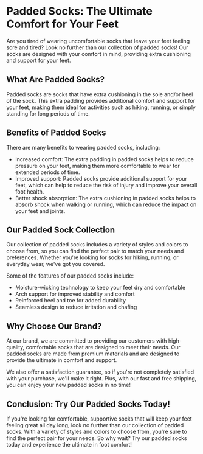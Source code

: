 # Padded Socks: The Ultimate Comfort for Your Feet

Are you tired of wearing uncomfortable socks that leave your feet feeling sore and tired? Look no further than our collection of padded socks! Our socks are designed with your comfort in mind, providing extra cushioning and support for your feet.

## What Are Padded Socks?

Padded socks are socks that have extra cushioning in the sole and/or heel of the sock. This extra padding provides additional comfort and support for your feet, making them ideal for activities such as hiking, running, or simply standing for long periods of time.

## Benefits of Padded Socks

There are many benefits to wearing padded socks, including:

- Increased comfort: The extra padding in padded socks helps to reduce pressure on your feet, making them more comfortable to wear for extended periods of time.
- Improved support: Padded socks provide additional support for your feet, which can help to reduce the risk of injury and improve your overall foot health.
- Better shock absorption: The extra cushioning in padded socks helps to absorb shock when walking or running, which can reduce the impact on your feet and joints.

## Our Padded Sock Collection

Our collection of padded socks includes a variety of styles and colors to choose from, so you can find the perfect pair to match your needs and preferences. Whether you're looking for socks for hiking, running, or everyday wear, we've got you covered.

Some of the features of our padded socks include:

- Moisture-wicking technology to keep your feet dry and comfortable
- Arch support for improved stability and comfort
- Reinforced heel and toe for added durability
- Seamless design to reduce irritation and chafing

## Why Choose Our Brand?

At our brand, we are committed to providing our customers with high-quality, comfortable socks that are designed to meet their needs. Our padded socks are made from premium materials and are designed to provide the ultimate in comfort and support.

We also offer a satisfaction guarantee, so if you're not completely satisfied with your purchase, we'll make it right. Plus, with our fast and free shipping, you can enjoy your new padded socks in no time!

## Conclusion: Try Our Padded Socks Today!

If you're looking for comfortable, supportive socks that will keep your feet feeling great all day long, look no further than our collection of padded socks. With a variety of styles and colors to choose from, you're sure to find the perfect pair for your needs. So why wait? Try our padded socks today and experience the ultimate in foot comfort!